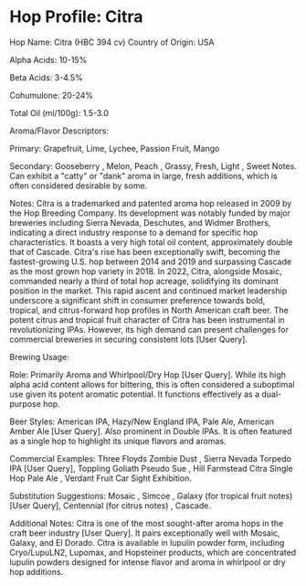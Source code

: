 # Hop Profile: Citra

Hop Name: Citra (HBC 394 cv)
Country of Origin: USA

Alpha Acids: 10-15%

Beta Acids: 3-4.5%

Cohumulone: 20-24%

Total Oil (ml/100g): 1.5-3.0

Aroma/Flavor Descriptors:

Primary: Grapefruit, Lime, Lychee, Passion Fruit, Mango

Secondary: Gooseberry , Melon, Peach , Grassy, Fresh, Light , Sweet Notes. Can exhibit a "catty" or "dank" aroma in large, fresh additions, which is often considered desirable by some.

Notes: Citra is a trademarked and patented aroma hop released in 2009 by the Hop Breeding Company. Its development was notably funded by major breweries including Sierra Nevada, Deschutes, and Widmer Brothers, indicating a direct industry response to a demand for specific hop characteristics. It boasts a very high total oil content, approximately double that of Cascade. Citra's rise has been exceptionally swift, becoming the fastest-growing U.S. hop between 2014 and 2019 and surpassing Cascade as the most grown hop variety in 2018. In 2022, Citra, alongside Mosaic, commanded nearly a third of total hop acreage, solidifying its dominant position in the market. This rapid ascent and continued market leadership underscore a significant shift in consumer preference towards bold, tropical, and citrus-forward hop profiles in North American craft beer. The potent citrus and tropical fruit character of Citra has been instrumental in revolutionizing IPAs. However, its high demand can present challenges for commercial breweries in securing consistent lots [User Query].

Brewing Usage:

Role: Primarily Aroma and Whirlpool/Dry Hop [User Query]. While its high alpha acid content allows for bittering, this is often considered a suboptimal use given its potent aromatic potential. It functions effectively as a dual-purpose hop.

Beer Styles: American IPA, Hazy/New England IPA, Pale Ale, American Amber Ale [User Query]. Also prominent in Double IPAs. It is often featured as a single hop to highlight its unique flavors and aromas.

Commercial Examples: Three Floyds Zombie Dust , Sierra Nevada Torpedo IPA [User Query], Toppling Goliath Pseudo Sue , Hill Farmstead Citra Single Hop Pale Ale , Verdant Fruit Car Sight Exhibition.

Substitution Suggestions: Mosaic , Simcoe , Galaxy (for tropical fruit notes) [User Query], Centennial (for citrus notes) , Cascade.

Additional Notes: Citra is one of the most sought-after aroma hops in the craft beer industry [User Query]. It pairs exceptionally well with Mosaic, Galaxy, and El Dorado. Citra is available in lupulin powder form, including Cryo/LupuLN2, Lupomax, and Hopsteiner products, which are concentrated lupulin powders designed for intense flavor and aroma in whirlpool or dry hop additions.
